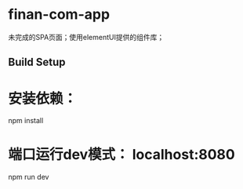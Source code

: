 # finan-com-app

未完成的SPA页面；使用elementUI提供的组件库；

## Build Setup


# 安装依赖：
npm install

# 端口运行dev模式： localhost:8080
npm run dev

